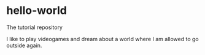 # hello-world
The tutorial repository

I like to play videogames and dream about a world where I am allowed to go outside again. 
